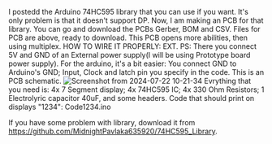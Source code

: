 I postedd the Arduino 74HC595 library that you can use if you want. It's only problem is that it doesn't support DP. Now, I am making an PCB for that library. You can go and download the PCBs Gerber, BOM and CSV.
Files for PCB are above, ready to download. This PCB opens more abilities, then using multiplex. HOW TO WIRE IT PROPERLY: EXT. PS: There you connect 5V and GND of an External power supply(I will be using Prototype board power supply). For the arduino, it's a bit easier: You connect GND to Arduino's GND; Input, Clock and latch pin you specify in the code.
This is an PCB schematic.
![Screenshot from 2024-07-22 10-21-34](https://github.com/user-attachments/assets/21818ffd-96aa-44ea-a858-018ac6ffe923)
Evrything that you need is:
4x 7 Segment display;
4x 74HC595 IC;
4x 330 Ohm Resistors;
1 Electrolyric capacitor 40uF, and
some headers.
Code that should print on displays "1234":
 Code1234.ino

  If you have some problem with library, download it from https://github.com/MidnightPavlaka635920/74HC595_Library.
